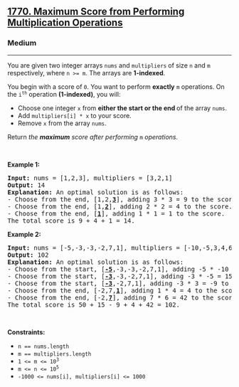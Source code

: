 <h2><a href="https://leetcode.com/problems/maximum-score-from-performing-multiplication-operations/">1770. Maximum Score from Performing Multiplication Operations</a></h2><h3>Medium</h3><hr><div style="user-select: auto;"><p style="user-select: auto;">You are given two integer arrays <code style="user-select: auto;">nums</code> and <code style="user-select: auto;">multipliers</code><strong style="user-select: auto;"> </strong>of size <code style="user-select: auto;">n</code> and <code style="user-select: auto;">m</code> respectively, where <code style="user-select: auto;">n &gt;= m</code>. The arrays are <strong style="user-select: auto;">1-indexed</strong>.</p>

<p style="user-select: auto;">You begin with a score of <code style="user-select: auto;">0</code>. You want to perform <strong style="user-select: auto;">exactly</strong> <code style="user-select: auto;">m</code> operations. On the <code style="user-select: auto;">i<sup style="user-select: auto;">th</sup></code> operation <strong style="user-select: auto;">(1-indexed)</strong>, you will:</p>

<ul style="user-select: auto;">
	<li style="user-select: auto;">Choose one integer <code style="user-select: auto;">x</code> from <strong style="user-select: auto;">either the start or the end </strong>of the array <code style="user-select: auto;">nums</code>.</li>
	<li style="user-select: auto;">Add <code style="user-select: auto;">multipliers[i] * x</code> to your score.</li>
	<li style="user-select: auto;">Remove <code style="user-select: auto;">x</code> from the array <code style="user-select: auto;">nums</code>.</li>
</ul>

<p style="user-select: auto;">Return <em style="user-select: auto;">the <strong style="user-select: auto;">maximum</strong> score after performing </em><code style="user-select: auto;">m</code> <em style="user-select: auto;">operations.</em></p>

<p style="user-select: auto;">&nbsp;</p>
<p style="user-select: auto;"><strong style="user-select: auto;">Example 1:</strong></p>

<pre style="user-select: auto;"><strong style="user-select: auto;">Input:</strong> nums = [1,2,3], multipliers = [3,2,1]
<strong style="user-select: auto;">Output:</strong> 14
<strong style="user-select: auto;">Explanation:</strong>&nbsp;An optimal solution is as follows:
- Choose from the end, [1,2,<strong style="user-select: auto;"><u style="user-select: auto;">3</u></strong>], adding 3 * 3 = 9 to the score.
- Choose from the end, [1,<strong style="user-select: auto;"><u style="user-select: auto;">2</u></strong>], adding 2 * 2 = 4 to the score.
- Choose from the end, [<strong style="user-select: auto;"><u style="user-select: auto;">1</u></strong>], adding 1 * 1 = 1 to the score.
The total score is 9 + 4 + 1 = 14.</pre>

<p style="user-select: auto;"><strong style="user-select: auto;">Example 2:</strong></p>

<pre style="user-select: auto;"><strong style="user-select: auto;">Input:</strong> nums = [-5,-3,-3,-2,7,1], multipliers = [-10,-5,3,4,6]
<strong style="user-select: auto;">Output:</strong> 102
<strong style="user-select: auto;">Explanation: </strong>An optimal solution is as follows:
- Choose from the start, [<u style="user-select: auto;"><strong style="user-select: auto;">-5</strong></u>,-3,-3,-2,7,1], adding -5 * -10 = 50 to the score.
- Choose from the start, [<strong style="user-select: auto;"><u style="user-select: auto;">-3</u></strong>,-3,-2,7,1], adding -3 * -5 = 15 to the score.
- Choose from the start, [<strong style="user-select: auto;"><u style="user-select: auto;">-3</u></strong>,-2,7,1], adding -3 * 3 = -9 to the score.
- Choose from the end, [-2,7,<strong style="user-select: auto;"><u style="user-select: auto;">1</u></strong>], adding 1 * 4 = 4 to the score.
- Choose from the end, [-2,<strong style="user-select: auto;"><u style="user-select: auto;">7</u></strong>], adding 7 * 6 = 42 to the score. 
The total score is 50 + 15 - 9 + 4 + 42 = 102.
</pre>

<p style="user-select: auto;">&nbsp;</p>
<p style="user-select: auto;"><strong style="user-select: auto;">Constraints:</strong></p>

<ul style="user-select: auto;">
	<li style="user-select: auto;"><code style="user-select: auto;">n == nums.length</code></li>
	<li style="user-select: auto;"><code style="user-select: auto;">m == multipliers.length</code></li>
	<li style="user-select: auto;"><code style="user-select: auto;">1 &lt;= m &lt;= 10<sup style="user-select: auto;">3</sup></code></li>
	<li style="user-select: auto;"><code style="user-select: auto;">m &lt;= n &lt;= 10<sup style="user-select: auto;">5</sup></code><code style="user-select: auto;"> </code></li>
	<li style="user-select: auto;"><code style="user-select: auto;">-1000 &lt;= nums[i], multipliers[i] &lt;= 1000</code></li>
</ul>
</div>